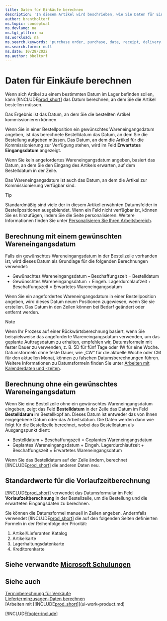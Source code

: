 ```yaml
---
title: Daten für Einkäufe berechnen
description: 'In diesem Artikel wird beschrieben, wie Sie Daten für Einkäufe berechnen können.'
author: brentholtorf
ms.topic: conceptual
ms.devlang: na
ms.tgt_pltfrm: na
ms.workload: na
ms.search.keywords: 'purchase order, purchase, date, receipt, delivery, lead time'
ms.search.forms: null
ms.date: 10/28/2022
ms.author: bholtorf
---
```

# Daten für Einkäufe berechnen

Wenn sich Artikel zu einem bestimmten Datum im Lager befinden sollen, kann [!INCLUDE[prod_short](includes/prod_short.md)] das Datum berechnen, an dem Sie die Artikel bestellen müssen. 

Das Ergebnis ist das Datum, an dem Sie die bestellten Artikel kommissionieren können.  

Wenn Sie in einer Bestellposition ein gewünschtes Wareneingangsdatum angeben, ist das berechnete Bestelldatum das Datum, an dem Sie die Bestellung aufgeben müssen. Das Datum, an dem die Artikel für die Kommissionierung zur Verfügung stehen, wird im Feld **Erwartetes Eingangsdatum** angezeigt.  

Wenn Sie kein angefordertes Wareneingangsdatum angeben, basiert das Datum, an dem Sie den Eingang des Artikels erwarten, auf dem Bestelldatum in der Zeile. 

Das Wareneingangsdatum ist auch das Datum, an dem die Artikel zur Kommissionierung verfügbar sind.  

> [!TIP]
> Standardmäßig sind viele der in diesem Artikel erwähnten Datumsfelder in Bestellpositionen ausgeblendet. Wenn ein Feld nicht verfügbar ist, können Sie es hinzufügen, indem Sie die Seite personalisieren. Weitere Informationen finden Sie unter [Personalisieren Sie Ihren Arbeitsbereich](ui-personalization-user.md).

## Berechnung mit einem gewünschten Wareneingangsdatum

Falls ein gewünschtes Wareneingangsdatum in der Bestellzeile vorhanden ist, wird dieses Datum als Grundlage für die folgenden Berechnungen verwendet:  

- Gewünschtes Wareneingangsdatum – Beschaffungszeit = Bestelldatum  
- Gewünschtes Wareneingangsdatum + Eingeh. Lagerdurchlaufzeit + Beschaffungszeit = Erwartetes Wareneingangsdatum  

Wenn Sie ein angefordertes Wareneingangsdatum in einer Bestellposition angeben, wird dieses Datum neuen Positionen zugewiesen, wenn Sie sie erstellen. Das Datum in den Zeilen können bei Bedarf geändert oder entfernt werden.  

> [!NOTE]
> Wenn Ihr Prozess auf einer Rückwärtsberechnung basiert, wenn Sie beispielsweise das angeforderte Wareneingangsdatum verwenden, um das geplante Auftragsdatum zu erhalten, empfehlen wir, Datumsformeln mit fester Dauer zu verwenden, z. B. 5D für fünf Tage oder 1W für eine Woche. Datumsformeln ohne feste Dauer, wie „CW“ für die aktuelle Woche oder CM für den aktuellen Monat, können zu falschen Datumsberechnungen führen. Weitere Informationen zu Datumsformeln finden Sie unter [Arbeiten mit Kalenderdaten und -zeiten](ui-enter-date-ranges.md).

## Berechnung ohne ein gewünschtes Wareneingangsdatum

Wenn Sie eine Bestellzeile ohne ein gewünschtes Wareneingangsdatum eingeben, zeigt das Feld **Bestelldatum** in der Zeile das Datum im Feld **Bestelldatum** im Bestellkopf an. Dieses Datum ist entweder das von Ihnen eingegebene Datum oder das Arbeitsdatum. Die Daten werden dann wie folgt für die Bestellzeile berechnet, wobei das Bestelldatum als Ausgangspunkt dient:  

- Bestelldatum + Beschaffungszeit = Geplantes Wareneingangsdatum  
- Geplantes Wareneingangsdatum + Eingeh. Lagerdurchlaufzeit + Beschaffungszeit = Erwartetes Wareneingangsdatum  

Wenn Sie das Bestelldatum auf der Zeile ändern, berechnet [!INCLUDE[prod_short](includes/prod_short.md)] die anderen Daten neu.  

## Standardwerte für die Vorlaufzeitberechnung

[!INCLUDE[prod_short](includes/prod_short.md)] verwendet das Datumsformular im Feld **Vorlaufzeitberechnung** in der Bestellzeile, um die Bestellung und die erwarteten Eingangsdaten zu berechnen.  

Sie können die Datumsformel manuell in Zeilen angeben. Andernfalls verwendet [!INCLUDE[prod_short](includes/prod_short.md)] die auf den folgenden Seiten definierten Formeln in der Reihenfolge der Priorität:

1. Artikel/Lieferanten Katalog
2. Artikelkarte
3. Lagerhaltungsdatenkarte
4. Kreditorenkarte

## Siehe verwandte [Microsoft Schulungen](/training/modules/estimate-receipt-dates-dynamics-365-business-central/)

## Siehe auch 

[Terminberechnung für Verkäufe](sales-date-calculation-for-sales.md)  
[Lieferterminzusagen-Daten berechnen](sales-how-to-calculate-order-promising-dates.md)  
[Arbeiten mit [!INCLUDE[prod_short](includes/prod_short.md)]](ui-work-product.md)  


[!INCLUDE[footer-include](includes/footer-banner.md)]

